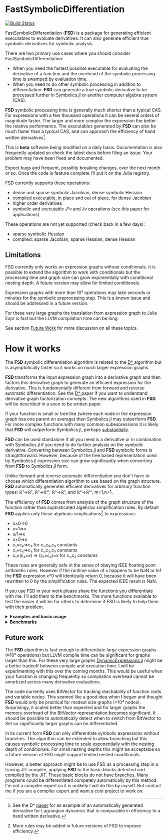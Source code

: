 # FastSymbolicDifferentiation

[![Build Status](https://github.com/brianguenter/FastSymbolicDifferentiation.jl/actions/workflows/CI.yml/badge.svg?branch=main)](https://github.com/brianguenter/FastSymbolicDifferentiation.jl/actions/workflows/CI.yml?query=branch%3Amain)


FastSymbolicDifferentiation (**FSD**) is a package for generating efficient executables to evaluate derivatives. It can also generate efficient true symbolic derivatives for symbolic analysis.

There are two primary use cases where you should consider FastSymbolicDifferentiation:
* When you need the fastest possible executable for evaluating the derivative of a function and the overhead of the symbolic processing time is swamped by evaluation time.
* When you need to do other symbolic processing in addition to differentiation. **FSD** can generate a true symbolic derivative to be processed further in Symbolics.jl or another computer algebra system (CAS).

**FSD** symbolic processing time is generally much shorter than a typical CAS. For expressions with a few thousand operations it can be several orders of magnitude faster. The larger and more complex the expression the better the relative performance. The executables generated by **FSD** can also be much faster than a typical CAS, and can approach the efficiency of hand written derivatives[^2].


This is **beta** software being modified on a daily basis. Documentation is also frequently updated so check the latest docs before filing an issue. Your problem may have been fixed and documented.

Expect bugs and frequent, possibly breaking changes, over the next month or so. Once the code is feature complete I'll put it on the Julia registry.

FSD currently supports these operations:
* dense and sparse symbolic Jacobian, dense symbolic Hessian
* compiled executable, in place and out of place, for dense Jacobian
* higher order derivatives
* symbolic and executable Jᵀv and Jv operations (see this [paper](https://arxiv.org/abs/1812.01892) for applications)

These operations are not yet supported (check back in a few days):
* sparse symbolic Hessian
* compiled: sparse Jacobian, sparse Hessian, dense Hessian

## Limitations
FSD currently only works on expression graphs without conditionals. It is possible to extend the algorithm to work with conditionals but the processing time and graph size can grow exponentially with conditional nesting depth. A future version may allow for limited conditionals.

Expression graphs with more than 10⁵ operations may take seconds or minutes for the symbolic preprocesing step. This is a known issue and should be addressed in a future version. 

For these very large graphs the translation from expression graph to Julia Expr is fast but the LLVM compilation time can be long.

See section [Future Work](#FutureWork) for more discussion on all these topics.
# How it works
The **FSD** symbolic differentiation algorithm is related to the [D* ](https://www.microsoft.com/en-us/research/publication/the-d-symbolic-differentiation-algorithm/) algorithm but is asymptotically faster so it works on much larger expression graphs. 

**FSD** transforms the input expression graph into a derivative graph and then factors this derivative graph to generate an efficient expression for the derivative. This is fundamentally different from forward and reverse automatic differentiation. See the [D* ](https://www.microsoft.com/en-us/research/publication/the-d-symbolic-differentiation-algorithm/) paper if you want to understand derivative graph factorization concepts. The new algorithms used in **FSD** will be described in a soon to be written paper.

If your function is small or tree like (where each node in the expression graph has one parent on average) then Symbolics.jl may outperform **FSD**. For more complex functions with many common subexpressions it is likely that **FSD** will outperform Symbolics.jl, perhaps [substantially](#Benchmarks).

**FSD** can be used standalone if all you need is a derivative or in combination with Symbolics.jl if you need to do further analysis on the symbolic derivative. Converting between Symbolics.jl and **FSD** symbolic forms is straightforward. However, because of the tree based representation used by Symbolics.jl expression size can grow significantly when converting from **FSD** to Symbolics.jl form.

Unlike forward and reverse automatic differentiation you don't have to choose which differentiation algorithm to use based on the graph structure. **FSD** automatically generates efficient derivatives for arbitrary function types: ℝ¹->ℝ¹, ℝ¹->ℝᵐ, ℝⁿ->ℝ¹, and ℝⁿ->ℝᵐ, m≠1,n≠1. 

The efficiency of **FSD** comes from analysis of the graph structure of the function rather than sophisticated algebraic simplification rules. By default **FSD** applies only these algebraic simplications[^1] to expressions:
* x×0=>0
* x×1=>x
* x/1=>x
* x+0=>x
* c₁×c₂=>c₃ for c₁,c₂,c₃ constants
* c₁+c₂=>c₃ for c₁,c₂,c₃ constants
* c₁×(c₂×x) => (c₁×c₂)×x  for c₁,c₂ constants

These rules are generally safe in the sense of obeying IEEE floating point arithmetic rules. However if the runtime value of x happens to be NaN or Inf the **FSD** expression x*0 will identically return 0, because it will have been rewritten to 0 by the simplification rules. The expected IEEE result is NaN.

If you use FSD in your work please share the functions you differentiate with me. I'll add them to the benchmarks. The more functions available to test the easier it will be for others to determine if FSD is likely to help them with their problem.
<details> 
 <summary> <b> Examples and basic usage </b> </summary>
 
There are several ways to use FastSymbolicDifferentiation. You can do all your symbolic work, except differentiation, in Symbolics and then convert to **FSD** graph form just to do the differentiation, then convert back to Symbolics.jl form. Or you can do everything in **FSD**: create **FSD** variables, make an expression using those variables and then differentiate it. Creating the expressions in Symbolics.jl and then converting to **FSD** form can be slow.

Converting the other way can be slow because of the tree expression representation used by Symbolics.jl. FastSymbolicDifferentiation uses a graph representation it is possible that converting from FastSymbolicDifferentiation->Symbolic could result in an exponential increase in the size of the expression.

If all you need is an executable derivative function then the fastest workflow will be to do everything in **FSD**. 
 
**FSD** uses a global cache for common subexpression elimination so **FSD** is not thread safe (yet). Under ordinary conditions the memory used by the cache won't be an issue. But, if you have a long session where you are creating many complex functions it is possible the cache will use too much memory. If this happens call the function `clear_cache`after you have completely processed your expression.

Set up variables:
```
using FastSymbolicDifferentiation
using Symbolics

@variables x y z

julia> nx,ny,nz = Node.((x,y,z)) #create FastSymbolicDifferentiation variables.
(x, y, z)
```
FSD requires objectid consistency of vector variable elements but the vectors created by the Symbolics @variables macro do not satisfy this property:
 ```
 julia> @variables k[1:3]
1-element Vector{Symbolics.Arr{Num, 1}}:
 k[1:3]

julia> k[1] === k[1]
false
```
 As a temporary workaround you can use the `make_variables` function to create a vector of variables:
 ```
julia> X = make_variables(:x,3)
3-element Vector{Node}:
 x1
 x2
 x3

julia> X[1] === X[1]
true
```
I'm working with the SciML folks to figure out how to make FSD work seamlessly with Symbolics, but the two systems use different representations of expressions (FSD uses directed acyclic graphs and Symbolics uses trees). This difference has far reaching architectural effects so it might take some time to figure out the best path.
 
Compute Hessian:
```
julia> hessian(nx^2+ny^2+nz^2,[nx,ny,nz])
3×3 Matrix{Node}:
 2    0.0  0.0
 0.0  2    0.0
 0.0  0.0  2

 julia> hessian(nx*ny*nz,[nx,ny,nz])
 3×3 Matrix{Node}:
  0.0  z    y
  z    0.0  x
  y    x    0.0
```
Compute Jacobian:
```
julia> nx, ny = Node.((x, y))
(x, y)

julia> f1 = cos(nx) * ny
(cos(x) * y)

julia> f2 = sin(ny) * nx
(sin(y) * x)

julia> symb = symbolic_jacobian([f1, f2], [nx, ny]) #non-destructive
2×2 Matrix{Node}:
 (y * -(sin(x)))  cos(x)
 sin(y)           (x * cos(y))
```
Generate executable function that evaluates derivative function:
```
julia> func = jacobian_function([f1, f2], [nx, ny]);

julia> func(1.0, 2.0)
2×2 Matrix{Float64}:
 -1.68294    0.540302
  0.909297  -0.416147
```

Symbolic and executable Jᵀv and Jv (see this [paper](https://arxiv.org/abs/1812.01892) for applications of this operation). The executables of these operations are currently slow because of array splatting. For some functions I've observed a 100x slowdown because of the splatting. This will be fixed soon and performance should be much better.
```
julia> nx,ny = Node.((x,y))

julia> (f1,f2) = cos(nx)*ny,sin(ny)*nx
((cos(x) * y), (sin(y) * x))

julia> jv,vvec = jacobian_times_v([f1,f2],[nx,ny])
(Node[((y * (-(sin(x)) * var"##60351")) + (cos(x) * var"##60352")), ((sin(y) * var"##60351") + (x * (cos(y) * var"##60352")))], Node[var"##60351", var"##60352"])

julia> jv_exe = jacobian_times_v_exe([f1,f2],[nx,ny]) 
#73 (generic function with 1 method)

julia> jv_exe([1.0,2.0],[3.0,4.0]) # code generation currently creates a scalarized executable. 
# Vector arguments are splatted, which is slow. Modifying to handle vector arguments natively is on the to do list.

2×1 Matrix{Float64}:
 -2.8876166853748195
  1.0633049342884753

julia> jTv,rvec = jacobian_transpose_v([f1,f2],[nx,ny])
(Node[(((y * var"##60361") * -(sin(x))) + (sin(y) * var"##60362")), ((cos(x) * var"##60361") + ((x * var"##60362") * cos(y)))], Node[var"##60361", var"##60362"])

julia> jtv_exe = jacobian_transpose_v_exe([f1,f2],[nx,ny])
#138 (generic function with 1 method)

julia> jtv_exe([1.0,2.0],[3.0,4.0])
2×1 Matrix{Float64}:
 -1.4116362015446517
 -0.04368042858415033
```

Convert between FastSymbolicDifferentiation and Symbolics representations:
```
julia> f = x^2+y^2 #Symbolics expression
x^2 + y^2

julia> Node(f) #convert to FastSymbolicDifferentiation form
x^2 + y^2

julia> typeof(ans)
Node{SymbolicUtils.BasicSymbolic{Real}, 0}

julia> node_exp = nx^3/ny^4 #FastSymbolicDifferentiation expression
((x ^ 3) / (y ^ 4))

julia> dag_to_Symbolics_expression(node_exp)
(x^3) / (y^4)

julia> typeof(ans)
Symbolics.Num
```
</details>

<div id="Benchmarks"></div>

<details>
    <summary> <b> Benchmarks </b> </summary>
 
## Benchmarks

The **FSDBenchmark** subdirectory has several benchmark functions you can use to compare the performance of [Symbolics.jl](https://symbolics.juliasymbolics.org/dev/) to FastSymbolicDifferentiation.jl on your computer. See the README.md file in this subdirectory for a brief overview of how to run the benchmarks yourself. See the source in `FSDBenchmarks.jl` for more details. Look for the function `benchmark_package`.
 
There are three types of benchmarks: **Symbolic**, **MakeFunction**, and **Exe**.

* The **Symbolic** benchmark is the time required to compute just the symbolic form of the derivative. The Symbolic benchmark can be run with simplification turned on or off for Symbolics.jl. If simplification is on then computation time can be extremely long but the resulting expression might be simpler and faster to execute.

* The **MakeFunction** benchmark is the time to generate a Julia Expr from an already computed symbolic derivative and to then compile it.

* The **Exe** benchmark measures just the time required to execute the compiled function using an in-place matrix.

All benchmarks show the ratio of time taken by Symbolics.jl to FastSymbolicDifferentiation.jl. Numbers greater than 1 mean FastSymbolicDifferentiation is faster.

All benchmarks were run on an AMD Ryzen 9 7950X 16-Core Processor with 32GB RAM running Windows 11 OS, Julia version 1.9.0.
### Chebyshev polynomial
The first example is a recursive function for 
the Chebyshev polynomial of order n:

```
@memoize function Chebyshev(n, x)
    if n == 0
        return 1
    elseif n == 1
        return x
    else
        return 2 * (x) * Chebyshev(n - 1, x) - Chebyshev(n - 2, x)
    end
end
```
The function is memoized for efficiency. 

The Chebyshev expression graph does not have many nodes even at the largest size tested (graph size increases linearly with Chebyshev order). For example, here is the graph of the 10th order expression: 
<img src="Documentation/Paper/illustrations/chebyshev10.svg" alt="drawing" height="400">
The complexity arises from the number of different paths from the root to the leaf of the graph.

The first set of three benchmarks show results with simplification turned off in Symbolics.jl, followed by a set of three with simplification turned on. Performance is somewhat better in the latter case but still slower than the FSD executable. Note that the y axis is logarithmic.

#### Chebyshev benchmarks with simplification off
<img src="FSDBenchmark\Data\figure_chebyshev_Symbolic_simplify_false.svg" alt="drawing" width="50%"> 
<img src="FSDBenchmark\Data\figure_chebyshev_MakeFunction_simplify_false.svg" alt="drawing" width="50%"> 
<img src="FSDBenchmark\Data\figure_chebyshev_Exe_simplify_false.svg" alt="drawing" width="50%">



#### Chebyshev benchmarks with simplification on
<img src="FSDBenchmark\Data\figure_chebyshev_Exe_simplify_true.svg" alt="drawing" width="50%">

With simplification on performance of the executable derivative function for Symbolics.jl is slightly better than with simplification off. But simplification processing time is longer.
 
### Spherical Harmonics

The second example is the spherical harmonics function. This is the expression graph for the spherical harmonic function of order 8:
<img src="Documentation/Paper/illustrations/sphericalharmonics_8.svg" alt="drawing" width="100%">

<details>
    <summary> Source for spherical harmonics benchmark </summary>

```
@memoize function P(l, m, z)
    if l == 0 && m == 0
        return 1.0
    elseif l == m
        return (1 - 2m) * P(m - 1, m - 1, z)
    elseif l == m + 1
        return (2m + 1) * z * P(m, m, z)
    else
        return ((2l - 1) / (l - m) * z * P(l - 1, m, z) - (l + m - 1) / (l - m) * P(l - 2, m, z))
    end
end
export P

@memoize function S(m, x, y)
    if m == 0
        return 0
    else
        return x * C(m - 1, x, y) - y * S(m - 1, x, y)
    end
end
export S

@memoize function C(m, x, y)
    if m == 0
        return 1
    else
        return x * S(m - 1, x, y) + y * C(m - 1, x, y)
    end
end
export C

function factorial_approximation(x)
    local n1 = x
    sqrt(2 * π * n1) * (n1 / ℯ * sqrt(n1 * sinh(1 / n1) + 1 / (810 * n1^6)))^n1
end
export factorial_approximation

function compare_factorial_approximation()
    for n in 1:30
        println("n $n relative error $((factorial(big(n))-factorial_approximation(n))/factorial(big(n)))")
    end
end
export compare_factorial_approximation

@memoize function N(l, m)
    @assert m >= 0
    if m == 0
        return sqrt((2l + 1 / (4π)))
    else
        # return sqrt((2l+1)/2π * factorial(big(l-m))/factorial(big(l+m)))
        #use factorial_approximation instead of factorial because the latter does not use Stirlings approximation for large n. Get error for n > 2 unless using BigInt but if use BigInt get lots of rational numbers in symbolic result.
        return sqrt((2l + 1) / 2π * factorial_approximation(l - m) / factorial_approximation(l + m))
    end
end
export N

"""l is the order of the spherical harmonic. I think"""
@memoize function Y(l, m, x, y, z)
    @assert l >= 0
    @assert abs(m) <= l
    if m < 0
        return N(l, abs(m)) * P(l, abs(m), z) * S(abs(m), x, y)
    else
        return N(l, m) * P(l, m, z) * C(m, x, y)
    end
end
export Y

SHFunctions(max_l, x::Node, y::Node, z::Node) = SHFunctions(Vector{Node}(undef, 0), max_l, x, y, z)
SHFunctions(max_l, x::Symbolics.Num, y::Symbolics.Num, z::Symbolics.Num) = SHFunctions(Vector{Symbolics.Num}(undef, 0), max_l, x, y, z)

function SHFunctions(shfunc, max_l, x, y, z)
    for l in 0:max_l-1
        for m in -l:l
            push!(shfunc, Y(l, m, x, y, z))
        end
    end

    return shfunc
end
export SHFunctions

function spherical_harmonics(::JuliaSymbolics, model_size)
    Symbolics.@variables x y z
    return SHFunctions(model_size, x, y, z), [x, y, z]
end

function spherical_harmonics(::FastSymbolic, model_size, x, y, z)
    nx = Node(x)
    ny = Node(y)
    nz = Node(z)

    graph = DerivativeGraph(SHFunctions(model_size, nx, ny, nz))
    return graph
end

function spherical_harmonics(package::FastSymbolic, model_size)
    Symbolics.@variables x, y, z
    return spherical_harmonics(package, model_size, x, y, z)
end
export spherical_harmonics
```
</details>

As was the case for Chebyshev polynomials the number of paths from the roots to the variables is much greater than the number of nodes in the graph. Once again the y axis is logarithmic.

<img src="FSDBenchmark\Data\figure_spherical_harmonics_Symbolic_simplify_false.svg" alt="drawing" width="50%">
<img src="FSDBenchmark\Data\figure_spherical_harmonics_MakeFunction_simplify_false.svg" alt="drawing" width="50%">
<img src="FSDBenchmark\Data\figure_spherical_harmonics_Exe_simplify_false.svg" alt="drawing" width="50%">
 
 The **Exe** benchmark took many hours to run and was stopped at model size 24 instead of 25 as for the **Symbolic** and **MakeFunction** benchmarks.

</details>

<div id="FutureWork"></div>

## Future work
The **FSD** algorithm is fast enough to differentiate large expression graphs (≈10⁵ operations) but LLVM compile time can be significant for graphs larger than this. For these very large graphs [DynamicExpressions.jl](https://github.com/SymbolicML/DynamicExpressions.jl) might be a better tradeoff between compile and execution time. I will be experimenting with this over the coming months. This would be useful when your function is changing frequently so compilation overhead cannot be amortized across many derivative evaluations.

The code currently uses BitVector for tracking reachability of function roots and variable nodes. This seemed like a good idea when I began and thought **FSD** would only be practical for modest size graphs (<10⁴ nodes). Surprisingy, it scaled better than expected and for larger graphs the memory overhead of the BitVector representation becomes significant. It should be possible to automatically detect when to switch from BitVector to Set so significantly larger graphs can be differentiated.

In its current form **FSD** can only differentiate symbolic expressions without branches. The algorithm can be extended to allow branching but this causes symbolic processing time to scale exponentially with the nesting depth of conditionals. For small nesting depths this might be acceptable so a future version of FSD might support limited nested conditionals. 

However, a better approach might be to use FSD as a processing step in a tracing JIT compiler, applying **FSD** to the basic blocks detected and compiled by the JIT. These basic blocks do not have branches. Many programs could be differentiated competely automatically by this method. I'm not a compiler expert so it is unlikely I will do this by myself. But contact me if *you* are a compiler expert and want a cool project to work on.

[^1]: More rules may be added in future versions of FSD to improve efficiency.

[^2]: See the D* [paper](https://www.microsoft.com/en-us/research/publication/the-d-symbolic-differentiation-algorithm/) for an example of an automatically generated derivative for Lagrangian dynamics that is comparable in efficiency to a hand written derivative.
